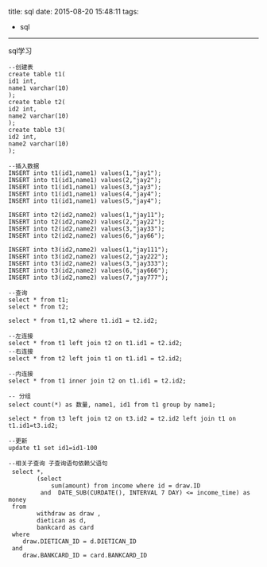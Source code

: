 title: sql
date: 2015-08-20 15:48:11
tags:
- sql
---

sql学习
<!--more-->

	--创建表
	create table t1(
	id1 int,
	name1 varchar(10)
	);
	create table t2(
	id2 int,
	name2 varchar(10)
	);
	create table t3(
	id2 int,
	name2 varchar(10)
	);

	--插入数据
	INSERT into t1(id1,name1) values(1,"jay1");
	INSERT into t1(id1,name1) values(2,"jay2");
	INSERT into t1(id1,name1) values(3,"jay3");
	INSERT into t1(id1,name1) values(4,"jay4");
	INSERT into t1(id1,name1) values(5,"jay4");
	
	INSERT into t2(id2,name2) values(1,"jay11");
	INSERT into t2(id2,name2) values(2,"jay22");
	INSERT into t2(id2,name2) values(3,"jay33");
	INSERT into t2(id2,name2) values(6,"jay66");
	
	INSERT into t3(id2,name2) values(1,"jay111");
	INSERT into t3(id2,name2) values(2,"jay222");
	INSERT into t3(id2,name2) values(3,"jay333");
	INSERT into t3(id2,name2) values(6,"jay666");
	INSERT into t3(id2,name2) values(7,"jay777");

	--查询
	select * from t1;
	select * from t2;
	
	select * from t1,t2 where t1.id1 = t2.id2;
	
	--左连接
	select * from t1 left join t2 on t1.id1 = t2.id2;
	--右连接
	select * from t2 left join t1 on t1.id1 = t2.id2;
	
	--内连接
	select * from t1 inner join t2 on t1.id1 = t2.id2;
	
	-- 分组
	select count(*) as 数量, name1, id1 from t1 group by name1;
	
	select * from t3 left join t2 on t3.id2 = t2.id2 left join t1 on t1.id1=t3.id2;
	
	--更新
	update t1 set id1=id1-100

	--相关子查询 子查询语句依赖父语句
     select *，
            (select 
				sum(amount) from income where id = draw.ID
			 and  DATE_SUB(CURDATE(), INTERVAL 7 DAY) <= income_time) as money
	 from 
			withdraw as draw ,
            dietican as d,
            bankcard as card
 	 where 
        draw.DIETICAN_ID = d.DIETICAN_ID 
     and 
		draw.BANKCARD_ID = card.BANKCARD_ID
